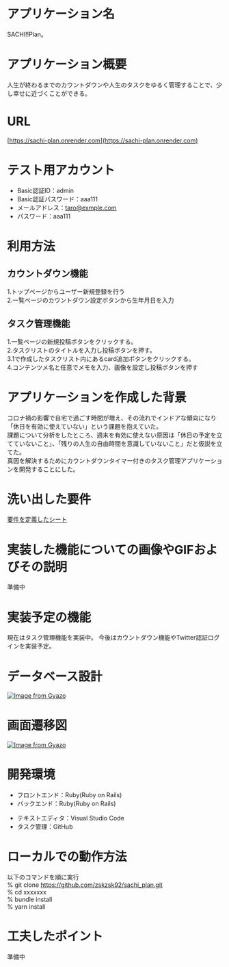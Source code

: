 <!-- # README
## usersテーブル

| Column             | Type   | Options    |
| ------------------ | ------ | ---------- |
| nickname           | string | null: false|
| email              | string | null: false|
| encrypted_password | string | null: false|
### Association
- has_many :task_lists

## task_listsテーブル

| Column     | Type         | Options                       |
| ---------- | ------------ | ----------------------------- |
| title      | string       | null: false                   |
| user       | references   | null: false,foreign_key: true |

### Association
-belongs_to :user
-has_many :cards

## cardsテーブル

| Column    | Type       | Options                       |
| --------- | ---------- | ----------------------------- |
| content   | string     | null: false                   |
| memo      | text       |                               |
| task_list | references | null: false,foreign_key: true |

### Association
- belongs_to :task_list -->

# アプリケーション名
SACHI!!Plan。
  
# アプリケーション概要
人生が終わるまでのカウントダウンや人生のタスクをゆるく管理することで、少し幸せに近づくことができる。
  
# URL
[https://sachi-plan.onrender.com](https://sachi-plan.onrender.com)
  
# テスト用アカウント
- Basic認証ID：admin 
- Basic認証パスワード：aaa111
- メールアドレス：taro@exmple.com
- パスワード：aaa111
  
# 利用方法

## カウントダウン機能
1.トップページからユーザー新規登録を行う  
2.一覧ページのカウントダウン設定ボタンから生年月日を入力
  
## タスク管理機能
1.一覧ページの新規投稿ボタンをクリックする。  
2.タスクリストのタイトルを入力し投稿ボタンを押す。  
3.1で作成したタスクリスト内にあるcard追加ボタンをクリックする。  
4.コンテンツメ名と任意でメモを入力、画像を設定し投稿ボタンを押す
  
# アプリケーションを作成した背景
コロナ禍の影響で自宅で過ごす時間が増え、その流れでインドアな傾向になり「休日を有効に使えていない」という課題を抱えていた。  
課題について分析をしたところ、週末を有効に使えない原因は「休日の予定を立てていないこと」、「残りの人生の自由時間を意識していないこと」だと仮説を立てた。  
真因を解決するためにカウントダウンタイマー付きのタスク管理アプリケーションを開発することにした。
  
# 洗い出した要件
[要件を定義したシート](https://docs.google.com/spreadsheets/d/1jJwdiKjbiA8lDfuf4WgLfFH82MoEYy_0r2OSVrFprAM/edit#gid=982722306)
  
# 実装した機能についての画像やGIFおよびその説明
準備中
  
# 実装予定の機能
現在はタスク管理機能を実装中。
今後はカウントダウン機能やTwitter認証ログインを実装予定。
  
# データベース設計
[![Image from Gyazo](https://i.gyazo.com/7bcd11740af008d7b21365512b0f9d21.png)](https://gyazo.com/7bcd11740af008d7b21365512b0f9d21)
  

# 画面遷移図
[![Image from Gyazo](https://i.gyazo.com/658d4b045119c75af707502b20e69c88.png)](https://gyazo.com/658d4b045119c75af707502b20e69c88)
  

# 開発環境
- フロントエンド：Ruby(Ruby on Rails)
- バックエンド：Ruby(Ruby on Rails)
<!-- - インフラ：
- テスト： -->
- テキストエディタ：Visual Studio Code
- タスク管理：GitHub

# ローカルでの動作方法

以下のコマンドを順に実行  
% git clone https://github.com/zskzsk92/sachi_plan.git  
% cd xxxxxxx  
% bundle install  
% yarn install

# 工夫したポイント
準備中